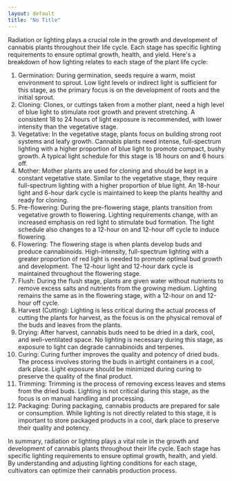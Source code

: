```yaml
---
layout: default
title: "No Title"
---
```


Radiation or lighting plays a crucial role in the growth and development of cannabis plants throughout their life cycle. Each stage has specific lighting requirements to ensure optimal growth, health, and yield. Here's a breakdown of how lighting relates to each stage of the plant life cycle:

1. Germination: During germination, seeds require a warm, moist environment to sprout. Low light levels or indirect light is sufficient for this stage, as the primary focus is on the development of roots and the initial sprout.
2. Cloning: Clones, or cuttings taken from a mother plant, need a high level of blue light to stimulate root growth and prevent stretching. A consistent 18 to 24 hours of light exposure is recommended, with lower intensity than the vegetative stage.
3. Vegetative: In the vegetative stage, plants focus on building strong root systems and leafy growth. Cannabis plants need intense, full-spectrum lighting with a higher proportion of blue light to promote compact, bushy growth. A typical light schedule for this stage is 18 hours on and 6 hours off.
4. Mother: Mother plants are used for cloning and should be kept in a constant vegetative state. Similar to the vegetative stage, they require full-spectrum lighting with a higher proportion of blue light. An 18-hour light and 6-hour dark cycle is maintained to keep the plants healthy and ready for cloning.
5. Pre-flowering: During the pre-flowering stage, plants transition from vegetative growth to flowering. Lighting requirements change, with an increased emphasis on red light to stimulate bud formation. The light schedule also changes to a 12-hour on and 12-hour off cycle to induce flowering.
6. Flowering: The flowering stage is when plants develop buds and produce cannabinoids. High-intensity, full-spectrum lighting with a greater proportion of red light is needed to promote optimal bud growth and development. The 12-hour light and 12-hour dark cycle is maintained throughout the flowering stage.
7. Flush: During the flush stage, plants are given water without nutrients to remove excess salts and nutrients from the growing medium. Lighting remains the same as in the flowering stage, with a 12-hour on and 12-hour off cycle.
8. Harvest (Cutting): Lighting is less critical during the actual process of cutting the plants for harvest, as the focus is on the physical removal of the buds and leaves from the plants.
9. Drying: After harvest, cannabis buds need to be dried in a dark, cool, and well-ventilated space. No lighting is necessary during this stage, as exposure to light can degrade cannabinoids and terpenes.
10. Curing: Curing further improves the quality and potency of dried buds. The process involves storing the buds in airtight containers in a cool, dark place. Light exposure should be minimized during curing to preserve the quality of the final product.
11. Trimming: Trimming is the process of removing excess leaves and stems from the dried buds. Lighting is not critical during this stage, as the focus is on manual handling and processing.
12. Packaging: During packaging, cannabis products are prepared for sale or consumption. While lighting is not directly related to this stage, it is important to store packaged products in a cool, dark place to preserve their quality and potency.

In summary, radiation or lighting plays a vital role in the growth and development of cannabis plants throughout their life cycle. Each stage has specific lighting requirements to ensure optimal growth, health, and yield. By understanding and adjusting lighting conditions for each stage, cultivators can optimize their cannabis production process.